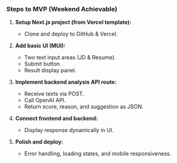 ### Steps to MVP (Weekend Achievable)

1. **Setup Next.js project (from Vercel template):**

   - Clone and deploy to GitHub & Vercel.

2. **Add basic UI (MUI):**

   - Two text input areas (JD & Resume).
   - Submit button.
   - Result display panel.

3. **Implement backend analysis API route:**

   - Receive texts via POST.
   - Call OpenAI API.
   - Return score, reason, and suggestion as JSON.

4. **Connect frontend and backend:**

   - Display response dynamically in UI.

5. **Polish and deploy:**
   - Error handling, loading states, and mobile responsiveness.
